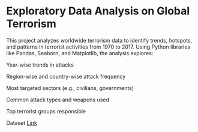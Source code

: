 
# Exploratory Data Analysis on Global Terrorism


This project analyzes worldwide terrorism data to identify trends, hotspots, and patterns in terrorist activities from 1970 to 2017. Using Python libraries like Pandas, Seaborn, and Matplotlib, the analysis explores:

Year-wise trends in attacks

Region-wise and country-wise attack frequency

Most targeted sectors (e.g., civilians, governments)

Common attack types and weapons used

Top terrorist groups responsible

Dataset [Link](https://bit.ly/2TK5Xn5)

